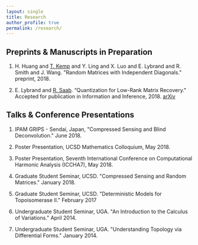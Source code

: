 ```yaml
---
layout: single
title: Research
author_profile: true
permalink: /research/
---
```


## Preprints & Manuscripts in Preparation

1. H. Huang and [T. Kemp](http://www.math.ucsd.edu/~tkemp/) and Y. Ling and X. Luo and E. Lybrand and R. Smith and J. Wang. "Random Matrices with Independent Diagonals." preprint, 2018.

2. E. Lybrand and [R. Saab](http://www.math.ucsd.edu/~rsaab/). “Quantization for Low-Rank Matrix Recovery." Accepted for publication in Information and Inference, 2018.  [arXiv](https://arxiv.org/abs/1709.09803)

## Talks & Conference Presentations

1. IPAM GRIPS - Sendai, Japan, "Compressed Sensing and Blind Deconvolution." June 2018.

2. Poster Presentation, UCSD Mathematics Colloquium, May 2018.

3. Poster Presentation, Seventh International Conference on Computational Harmonic Analysis (ICCHA7),
May 2018.

4. Graduate Student Seminar, UCSD. "Compressed Sensing and Random Matrices." January 2018.

5. Graduate Student Seminar, UCSD. "Deterministic Models for Topoisomerase II." February 2017

6. Undergraduate Student Seminar, UGA. "An Introduction to the Calculus of Variations." April 2014.

7. Undergraduate Student Seminar, UGA. "Understanding Topology via Differential Forms." January 2014.

